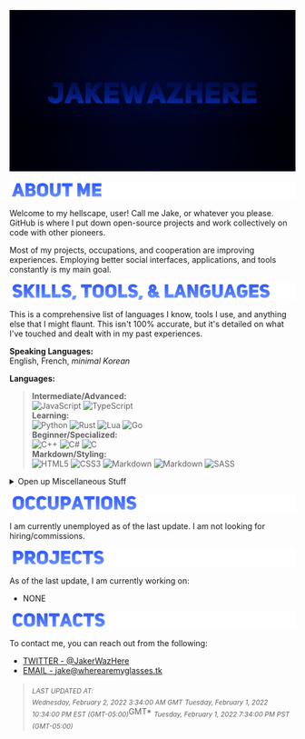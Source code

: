 ![](https://github.com/jakewazhere/jakewazhere/blob/main/wallpaper.png?raw=true)

![](https://github.com/jakewazhere/jakewazhere/blob/main/about_me.png?raw=true)

Welcome to my hellscape, user! Call me Jake, or whatever you please. GitHub is where I put down open-source projects and work collectively on code with other pioneers.

Most of my projects, occupations, and cooperation are improving experiences. Employing better social interfaces, applications,  and tools constantly is my main goal.

![](https://github.com/jakewazhere/jakewazhere/blob/main/stl.png?raw=true)

This is a comprehensive list of languages I know, tools I use, and anything else that I might flaunt. This isn't 100% accurate, but it's detailed on what I've touched and dealt with in my past experiences.

**Speaking Languages:** <br/> English, French, *minimal Korean*

**Languages:**
> **Intermediate/Advanced:** <br/>
>   ![JavaScript](https://img.shields.io/badge/javascript-%23323330.svg?style=for-the-badge&logo=javascript&logoColor=%23F7DF1E)
>   ![TypeScript](https://img.shields.io/badge/typescript-%23007ACC.svg?style=for-the-badge&logo=typescript&logoColor=white)
> </br>
> **Learning:** <br/>
>   ![Python](https://img.shields.io/badge/python-3670A0?style=for-the-badge&logo=python&logoColor=ffdd54)
>   ![Rust](https://img.shields.io/badge/rust-%23000000.svg?style=for-the-badge&logo=rust&logoColor=white)
>   ![Lua](https://img.shields.io/badge/lua-%232C2D72.svg?style=for-the-badge&logo=lua&logoColor=white)
>   ![Go](https://img.shields.io/badge/go-%2300ADD8.svg?style=for-the-badge&logo=go&logoColor=white)
> </br>
> **Beginner/Specialized:** <br/>
>   ![C++](https://img.shields.io/badge/c++-%2300599C.svg?style=for-the-badge&logo=c%2B%2B&logoColor=white)
>   ![C#](https://img.shields.io/badge/c%23-%23239120.svg?style=for-the-badge&logo=c-sharp&logoColor=white)
>   ![C](https://img.shields.io/badge/c-%2300599C.svg?style=for-the-badge&logo=c&logoColor=white)
> </br>
> **Markdown/Styling:** <br/>
>   ![HTML5](https://img.shields.io/badge/html5-%23E34F26.svg?style=for-the-badge&logo=html5&logoColor=white)
>   ![CSS3](https://img.shields.io/badge/css3-%231572B6.svg?style=for-the-badge&logo=css3&logoColor=white)
>   ![Markdown](https://img.shields.io/badge/markdown-%23000000.svg?style=for-the-badge&logo=markdown&logoColor=white)
>   ![Markdown](https://img.shields.io/badge/markdown-%23000000.svg?style=for-the-badge&logo=markdown&logoColor=white)
>   ![SASS](https://img.shields.io/badge/SASS-hotpink.svg?style=for-the-badge&logo=SASS&logoColor=white)

<details>
  <summary>Open up Miscellaneous Stuff</summary>
  
> **Operating Systems**: <br/> 
  ![Windows](https://img.shields.io/badge/Windows-0078D6?style=for-the-badge&logo=windows&logoColor=white)
  ![Mac OS](https://img.shields.io/badge/mac%20os-000000?style=for-the-badge&logo=macos&logoColor=F0F0F0)
  ![Android](https://img.shields.io/badge/Android-3DDC84?style=for-the-badge&logo=android&logoColor=white)
  ![Chrome OS](https://img.shields.io/badge/chrome%20os-3d89fc?style=for-the-badge&logo=google%20chrome&logoColor=white)
  ![Debian](https://img.shields.io/badge/Debian-D70A53?style=for-the-badge&logo=debian&logoColor=white)
  ![Ubuntu](https://img.shields.io/badge/Ubuntu-E95420?style=for-the-badge&logo=ubuntu&logoColor=white)
  ![Linux](https://img.shields.io/badge/Linux-FCC624?style=for-the-badge&logo=linux&logoColor=black)
> 
> **Database Skills:** <br/>
  ![Postgres](https://img.shields.io/badge/postgres-%23316192.svg?style=for-the-badge&logo=postgresql&logoColor=white)
  ![Redis](https://img.shields.io/badge/redis-%23DD0031.svg?style=for-the-badge&logo=redis&logoColor=white)
  ![SQLite](https://img.shields.io/badge/sqlite-%2307405e.svg?style=for-the-badge&logo=sqlite&logoColor=white)
> 
> **Version Controls:** <br/> 
  ![Git](https://img.shields.io/badge/git-%23F05033.svg?style=for-the-badge&logo=git&logoColor=white)
  ![GitHub](https://img.shields.io/badge/github-%23121011.svg?style=for-the-badge&logo=github&logoColor=white)
  ![GitLab](https://img.shields.io/badge/gitlab-%23181717.svg?style=for-the-badge&logo=gitlab&logoColor=white)
  ![Bitbucket](https://img.shields.io/badge/bitbucket-%230047B3.svg?style=for-the-badge&logo=bitbucket&logoColor=white)
> 
> **Tools:** <br/>
  ![Adobe After Effects](https://img.shields.io/badge/Adobe%20After%20Effects-9999FF.svg?style=for-the-badge&logo=Adobe%20After%20Effects&logoColor=white)
  ![Adobe Illustrator](https://img.shields.io/badge/adobeillustrator-%23FF9A00.svg?style=for-the-badge&logo=adobeillustrator&logoColor=white)
  ![Adobe InDesign](https://img.shields.io/badge/Adobe%20InDesign-49021F?style=for-the-badge&logo=adobeindesign&logoColor=white)
  ![Adobe Photoshop](https://img.shields.io/badge/adobephotoshop-%2331A8FF.svg?style=for-the-badge&logo=adobephotoshop&logoColor=white)
  ![Blender](https://img.shields.io/badge/blender-%23F5792A.svg?style=for-the-badge&logo=blender&logoColor=white)
  ![Figma](https://img.shields.io/badge/figma-%23F24E1E.svg?style=for-the-badge&logo=figma&logoColor=white)
  ![Inkscape](https://img.shields.io/badge/Inkscape-e0e0e0?style=for-the-badge&logo=inkscape&logoColor=080A13)
  ![Docker](https://img.shields.io/badge/docker-%230db7ed.svg?style=for-the-badge&logo=docker&logoColor=white)
  ![ESLint](https://img.shields.io/badge/ESLint-4B3263?style=for-the-badge&logo=eslint&logoColor=white)
  ![Kubernetes](https://img.shields.io/badge/kubernetes-%23326ce5.svg?style=for-the-badge&logo=kubernetes&logoColor=white)
  ![Postman](https://img.shields.io/badge/Postman-FF6C37?style=for-the-badge&logo=postman&logoColor=white)
  ![Trello](https://img.shields.io/badge/Trello-%23026AA7.svg?style=for-the-badge&logo=Trello&logoColor=white)
  ![Nginx](https://img.shields.io/badge/nginx-%23009639.svg?style=for-the-badge&logo=nginx&logoColor=white)
> 
> **Frameworks:** <br/>
  ![.Net](https://img.shields.io/badge/.NET-5C2D91?style=for-the-badge&logo=.net&logoColor=white)
  ![Bootstrap](https://img.shields.io/badge/bootstrap-%23563D7C.svg?style=for-the-badge&logo=bootstrap&logoColor=white)
  ![Deno JS](https://img.shields.io/badge/deno%20js-000000?style=for-the-badge&logo=deno&logoColor=white)
  ![Django](https://img.shields.io/badge/django-%23092E20.svg?style=for-the-badge&logo=django&logoColor=white)
  ![Electron.js](https://img.shields.io/badge/Electron-191970?style=for-the-badge&logo=Electron&logoColor=white)
  ![Express.js](https://img.shields.io/badge/express.js-%23404d59.svg?style=for-the-badge&logo=express&logoColor=%2361DAFB)
  ![jQuery](https://img.shields.io/badge/jquery-%230769AD.svg?style=for-the-badge&logo=jquery&logoColor=white)
  ![JWT](https://img.shields.io/badge/JWT-black?style=for-the-badge&logo=JSON%20web%20tokens)
  ![MUI](https://img.shields.io/badge/MUI-%230081CB.svg?style=for-the-badge&logo=material-ui&logoColor=white)
  ![NPM](https://img.shields.io/badge/NPM-%23000000.svg?style=for-the-badge&logo=npm&logoColor=white)
  ![Next JS](https://img.shields.io/badge/Next-black?style=for-the-badge&logo=next.js&logoColor=white)
  ![NodeJS](https://img.shields.io/badge/node.js-6DA55F?style=for-the-badge&logo=node.js&logoColor=white)
  ![NuxtJS](https://img.shields.io/badge/Nuxt-black?style=for-the-badge&logo=nuxt.js&logoColor=white)
  ![React](https://img.shields.io/badge/react-%2320232a.svg?style=for-the-badge&logo=react&logoColor=%2361DAFB)
  ![React Native](https://img.shields.io/badge/react_native-%2320232a.svg?style=for-the-badge&logo=react&logoColor=%2361DAFB)
  ![React Router](https://img.shields.io/badge/React_Router-CA4245?style=for-the-badge&logo=react-router&logoColor=white)
  ![SASS](https://img.shields.io/badge/SASS-hotpink.svg?style=for-the-badge&logo=SASS&logoColor=white)
  ![Socket.io](https://img.shields.io/badge/Socket.io-black?style=for-the-badge&logo=socket.io&badgeColor=010101)
  ![Vue.js](https://img.shields.io/badge/vuejs-%2335495e.svg?style=for-the-badge&logo=vuedotjs&logoColor=%234FC08D)
  ![Webpack](https://img.shields.io/badge/webpack-%238DD6F9.svg?style=for-the-badge&logo=webpack&logoColor=black)
  ![Babel](https://img.shields.io/badge/Babel-F9DC3e?style=for-the-badge&logo=babel&logoColor=black)
> 
> **Hosting/SaaS**: <br/>
  ![Cloudflare](https://img.shields.io/badge/Cloudflare-F38020?style=for-the-badge&logo=Cloudflare&logoColor=white)
> 
> **IDEs/Editors**: <br/>
  ![Android Studio](https://img.shields.io/badge/Android%20Studio-3DDC84.svg?style=for-the-badge&logo=android-studio&logoColor=white)
  ![CodePen](https://img.shields.io/badge/CodePen-white?style=for-the-badge&logo=codepen&logoColor=black)
  ![CodeSandbox](https://img.shields.io/badge/Codesandbox-040404?style=for-the-badge&logo=codesandbox&logoColor=DBDBDB)
  ![Eclipse](https://img.shields.io/badge/Eclipse-FE7A16.svg?style=for-the-badge&logo=Eclipse&logoColor=white)
  ![PyCharm](https://img.shields.io/badge/pycharm-143?style=for-the-badge&logo=pycharm&logoColor=black&color=black&labelColor=green)
  ![Visual Studio Code](https://img.shields.io/badge/Visual%20Studio%20Code-0078d7.svg?style=for-the-badge&logo=visual-studio-code&logoColor=white)
  ![Visual Studio](https://img.shields.io/badge/Visual%20Studio-5C2D91.svg?style=for-the-badge&logo=visual-studio&logoColor=white)
<!--

TEMPLATE

> 
> ** **: <br/>

-->

</details>

![](https://github.com/jakewazhere/jakewazhere/blob/main/occupations.png?raw=true)

I am currently unemployed as of the last update. I am not looking for hiring/commissions.

![](https://github.com/jakewazhere/jakewazhere/blob/main/projects.png?raw=true)

As of the last update, I am currently working on:
- NONE

![](https://github.com/jakewazhere/jakewazhere/blob/main/contacts.png?raw=true)

To contact me, you can reach out from the following:
- [TWITTER - @JakerWazHere](https://twitter.com/JakerWazHere/)
- [EMAIL - jake@wherearemyglasses.tk](mailto:jake@wherearemyglasses.tk)


> <sub>*LAST UPDATED AT:*</sub> <br/>
> <sub>*Wednesday, February 2, 2022 3:34:00 AM GMT*</sub>
> <sub>*Tuesday, February 1, 2022 10:34:00 PM EST (GMT-05:00)*</sub>GMT*</sub>
> <sub>*Tuesday, February 1, 2022 7:34:00 PM PST (GMT-05:00)*</sub>
